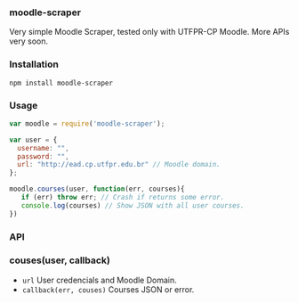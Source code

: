 ### moodle-scraper

Very simple Moodle Scraper, tested only with UTFPR-CP Moodle. More APIs very soon.

### Installation

    npm install moodle-scraper

### Usage

```javascript
var moodle = require('moodle-scraper');

var user = {
  username: "",
  password: "",
  url: "http://ead.cp.utfpr.edu.br" // Moodle domain.
};

moodle.courses(user, function(err, courses){
   if (err) throw err; // Crash if returns some error.
   console.log(courses) // Show JSON with all user courses.
})
```

### API

### couses(user, callback)
* `url` User credencials and Moodle Domain.
* `callback(err, couses)` Courses JSON or error.
